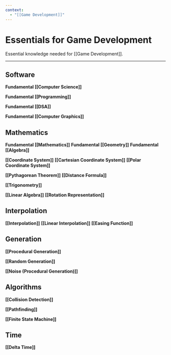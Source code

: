 ```yaml
---
context:
  - "[[Game Development]]"
---
```


# Essentials for Game Development

Essential knowledge needed for [[Game Development]].

---

## Software

**Fundamental [[Computer Science]]**

**Fundamental [[Programming]]**

**Fundamental [[DSA]]**

**Fundamental [[Computer Graphics]]**

## Mathematics

**Fundamental [[Mathematics]]**
**Fundamental [[Geometry]]**
**Fundamental [[Algebra]]**

**[[Coordinate System]]**
**[[Cartesian Coordinate System]]**
**[[Polar Coordinate System]]**

**[[Pythagorean Theorem]]**
**[[Distance Formula]]**

**[[Trigonometry]]**

**[[Linear Algebra]]**
**[[Rotation Representation]]**

## Interpolation

**[[Interpolation]]**
**[[Linear Interpolation]]**
**[[Easing Function]]**

## Generation

**[[Procedural Generation]]**

**[[Random Generation]]**

**[[Noise (Procedural Generation)]]**

## Algorithms

**[[Collision Detection]]**

**[[Pathfinding]]**

**[[Finite State Machine]]**

## Time

**[[Delta Time]]**
